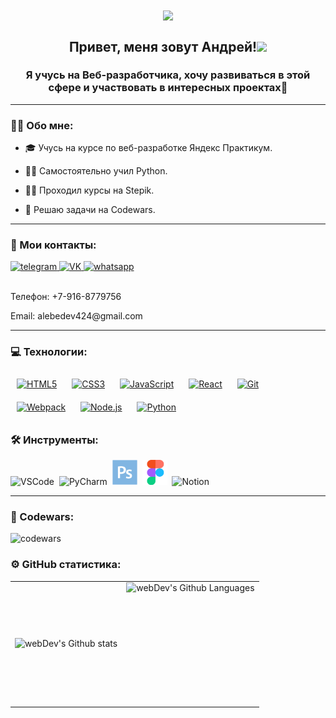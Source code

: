 <div align="center">
<img src="https://camo.githubusercontent.com/a433273b618d7b8c2569ba6013774adf910ae8e3da45eaff176f64781bfd53fc/68747470733a2f2f72617069646170692e636f6d2f626c6f672f77702d636f6e74656e742f75706c6f6164732f323031372f30312f6f63746f6361742e676966" align="center" style="width: 15%" />
</div>  
  

<h2 align="center"> Привет, меня зовут Андрей!<img src="https://media.giphy.com/media/hvRJCLFzcasrR4ia7z/giphy.gif" width="30px"/></h2>

<h3 align="center">  Я учусь на Веб-разработчика, хочу развиваться в этой сфере и участвовать в интересных проектах🚀</h3> 

---
### 🙋‍♂️ Обо мне:
* 🎓 Учусь на  курсе по веб-разработке Яндекс Практикум.  


* 👨‍💻 Самостоятельно учил Python.  
  

* 🧗‍♂️ Проходил курсы на Stepik.  
  

* 🥋 Решаю задачи на Сodewars.  

---
### 🤝 Мои контакты:

  <div id="badges">
    <a href="https://t.me/andrei_lebedev" target="_blank">
      <img src="https://cdn-icons-png.flaticon.com/512/2111/2111646.png" width="40" height="40" alt="telegram" />
    </a>
    <a href="https://vk.com/me_and_my_monkey" target="_blank">
      <img src="https://cdn-icons-png.flaticon.com/512/145/145813.png" width="40" height="40" alt="VK"/>
    </a>
    <a href="https://wa.me/79168779756">
      <img src="https://img.freepik.com/free-icon/whatsapp_318-219850.jpg" width="45" target="_blank" alt="whatsapp"/>
    </a>
  </div>
  <br/>
  <p>Телефон: +7-916-8779756<p>
  <p>Email: alebedev424@gmail.com<p>
  
---

### 💻 Технологии:
<div>
  <a href="https://en.wikipedia.org/wiki/HTML5" target="_blank"><img style="margin: 10px" src="https://profilinator.rishav.dev/skills-assets/html5-original-wordmark.svg" alt="HTML5" height="50" /></a>  
  <a href="https://www.w3schools.com/css/" target="_blank"><img style="margin: 10px" src="https://profilinator.rishav.dev/skills-assets/css3-original-wordmark.svg" alt="CSS3" height="50" /></a>  
  <a href="https://www.javascript.com/" target="_blank"><img style="margin: 10px" src="https://profilinator.rishav.dev/skills-assets/javascript-original.svg" alt="JavaScript" height="50" /></a>  
  <a href="https://reactjs.org/" target="_blank"><img style="margin: 10px" src="https://profilinator.rishav.dev/skills-assets/react-original-wordmark.svg" alt="React" height="50" /></a>  
  <a href="https://github.com/" target="_blank"><img style="margin: 10px" src="https://profilinator.rishav.dev/skills-assets/git-scm-icon.svg" alt="Git" height="50" /></a>  
  <a href="https://webpack.js.org/" target="_blank"><img style="margin: 10px" src="https://profilinator.rishav.dev/skills-assets/webpack-original.svg" alt="Webpack" height="50" /></a>  
  <a href="https://nodejs.org/" target="_blank"><img style="margin: 10px" src="https://profilinator.rishav.dev/skills-assets/nodejs-original-wordmark.svg" alt="Node.js" height="50" /></a>  
  <a href="https://www.python.org/" target="_blank"><img style="margin: 10px" src="https://profilinator.rishav.dev/skills-assets/python-original.svg" alt="Python" height="50" /></a>  
  
</div>


### 🛠 Инструменты:

<div>
  <img src="https://w7.pngwing.com/pngs/512/824/png-transparent-visual-studio-code-hd-logo-thumbnail.png" title="VSCode" alt="VSCode" width="40" height="40"/>&nbsp;
  <img src="https://w7.pngwing.com/pngs/28/62/png-transparent-pycharm-hd-logo-thumbnail.png" title="PyCharm" alt="PyCharm" width="40" height="40"/>&nbsp;
  <img src="https://github.com/devicons/devicon/blob/master/icons/photoshop/photoshop-plain.svg" title="photoshop" alt="photoshop" width="40" height="40"/>&nbsp;
  <img src="https://github.com/devicons/devicon/blob/master/icons/figma/figma-original.svg" title="figma" alt="figma" width="40" height="40"/>&nbsp;
  <img src="https://upload.wikimedia.org/wikipedia/commons/e/e9/Notion-logo.svg" title="Notion" alt="Notion" width="40" height="40"/>&nbsp;
</div>

--- 
 
  ### 🥋 Codewars:

![codewars](https://www.codewars.com/users/alebedev85/badges/large)

### ⚙️ GitHub статистика:

<table>
  <tr>
    <td>
      <img align="left" src="http://github-readme-streak-stats.herokuapp.com?user=alebedev85&theme=dark&background=000000" alt="webDev's Github stats" />
    </td>
    <td>
      <img height="195px" align="right" alt="webDev's Github Languages" src="https://github-readme-stats-sigma-five.vercel.app/api/top-langs/?username=alebedev85&layout=compact&theme=vision-friendly-dark" />
    </td>
  </tr>
</table>
